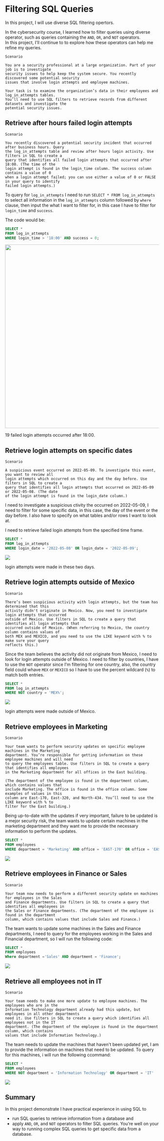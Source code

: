 # Filtering SQL Queries
 In this project, I will use diverse SQL filtering opertors.

 In the cybersecurity course, I learned how to filter queries using diverse operator, such as queries containing the `AND`, `OR`, and `NOT` operators.<br>
 In this project, I'll continue to to explore how these operators can help me refine my queries.



~~~ 
Scenario
 
You are a security professional at a large organization. Part of your job is to investigate 
security issues to help keep the system secure. You recently discovered some potential security 
issues that involve login attempts and employee machines.

Your task is to examine the organization’s data in their employees and log_in_attempts tables. 
You’ll need to use SQL filters to retrieve records from different datasets and investigate the 
potential security issues. 
~~~


## Retrieve after hours failed login attempts

~~~
Scenario

You recently discovered a potential security incident that occurred after business hours. Query 
the log_in_attempts table and review after hours login activity. Use filters in SQL to create a 
query that identifies all failed login attempts that occurred after 18:00. (The time of the 
login attempt is found in the login_time column. The success column contains a value of 0
when a login attempt failed; you can use either a value of 0 or FALSE in your query to identify 
failed login attempts.)
~~~

To query for `log_in_attempts` I need to run `SELECT * FROM log_in_attempts` to select all information in the `log_in_attempts` column followed by `where` clause, then input the what I want to filter for, in this case I have to filter for `login_time` and `success`.

The code would be:
```sql
SELECT *
FROM log_in_attempts
WHERE login_time > '18:00' AND success = 0;
```
<img src="images/code1.png" width=600>

19 failed login attempts occurred after 18:00.

## Retrieve login attempts on specific dates


~~~nocode
Scenario

A suspicious event occurred on 2022-05-09. To investigate this event, you want to review all 
login attempts which occurred on this day and the day before. Use filters in SQL to create a 
query that identifies all login attempts that occurred on 2022-05-09 or 2022-05-08. (The date 
of the login attempt is found in the login_date column.)
~~~

I need to investigate a suspicious ctivity the occurred on 2022-05-09, I need to filter for some specific data, in this case, the day of the event or the day before. I also have to specify on what tables and/or rows I want to look at.

I need to retrieve failed login attempts from the specified time frame.
```sql
SELECT *
FROM log_in_attempts
WHERE login_date = '2022-05-08' OR login_date = '2022-05-09';

```
<img src="images/code2.png">

login attempts were made in these two days.

## Retrieve login attempts outside of Mexico
~~~
Scenario

There’s been suspicious activity with login attempts, but the team has determined that this 
activity didn't originate in Mexico. Now, you need to investigate login attempts that occurred 
outside of Mexico. Use filters in SQL to create a query that identifies all login attempts that 
occurred outside of Mexico. (When referring to Mexico, the country column contains values of 
both MEX and MEXICO, and you need to use the LIKE keyword with % to make sure your query 
reflects this.)
~~~

Since the team believes the activity did not originate from Mexico, I need to look for login attempts outside of Mexico.
I need to filter by countries, I have to use the `NOT` operator since I'm filtering for one country, also, the country field could whave `MEX` or `MEXICO` so I have to use the percent wildcard (`%`) to match both entries.
```sql
SELECT *
FROM log_in_attempts
WHERE NOT country = 'MEX%';

```
<img src="images/code3.png">

login attempts were made outside of Mexico.

## Retrieve employees in Marketing
~~~
Scenario

Your team wants to perform security updates on specific employee machines in the Marketing 
department. You’re responsible for getting information on these employee machines and will need 
to query the employees table. Use filters in SQL to create a query that identifies all employees 
in the Marketing department for all offices in the East building.

(The department of the employee is found in the department column, which contains values that 
include Marketing. The office is found in the office column. Some examples of values in this 
column are East-170, East-320, and North-434. You’ll need to use the LIKE keyword with % to 
filter for the East building.)
~~~

Being up-to-date with the updates if very important, failure to be updated is a mejor security risk, the team wants to update certain machines in the marketing department and they want me to provide the necessary information to perform the updates.

```sql
SELECT * 
FROM employees
WHERE department = 'Marketing' AND office = 'EAST-170' OR office = 'EAST-320';
```
<img src="images/code4.png">

## Retrieve employees in Finance or Sales

~~~
Scenario

Your team now needs to perform a different security update on machines for employees in the Sales 
and Finance departments. Use filters in SQL to create a query that identifies all employees in 
the Sales or Finance departments. (The department of the employee is found in the department 
column, which contains values that include Sales and Finance.)
~~~

The team wants to update some machines in the Sales and Finance departments, I need to query for the employees working in the Sales and Financial department, so I will run the following code:

```sql
SELECT *
FROM employees
Where department ='Sales' AND department = 'Finance';
```
<img src="images/code5.png">

## Retrieve all employees not in IT

~~~
Scenario

Your team needs to make one more update to employee machines. The employees who are in the 
Information Technology department already had this update, but employees in all other departments 
need it. Use filters in SQL to create a query which identifies all employees not in the IT 
department. (The department of the employee is found in the department column, which contains 
values that include Information Technology.)
~~~

The team needs to update the machines that haven't been updated yet, I am to provide the information on machines that need to be updated. To query for this machines, i will run the following ccommand:

```sql
SELECT *
FROM employees
WHERE NOT department = 'Information Technology' OR department = 'IT'
```

<img src="images/code6.png">

## Summary

In this project demonstrate I have practical experience in using SQL to

- run SQL queries to retrieve information from a database and
- apply `AND`, `OR`, and `NOT` operators to filter SQL queries.
You’re well on your way to running complex SQL queries to get specific data from a database.
##